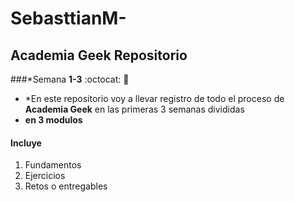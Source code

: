 # SebasttianM-
## Academia Geek Repositorio
###*Semana **1-3** :octocat:  💽

* *En este repositorio voy a llevar registro de todo el proceso de __Academia Geek__ en las primeras 3 semanas divididas
* **en 3 modulos**

#### Incluye
1. Fundamentos
2. Ejercicios
3. Retos o entregables



